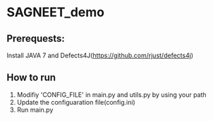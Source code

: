 # SAGNEET_demo
## Prerequests:
Install JAVA 7 and Defects4J(https://github.com/rjust/defects4j)

## How to run
1. Modifiy 'CONFIG_FILE' in main.py and utils.py by using your path
2. Update the configuaration file(config.ini)
3. Run main.py
